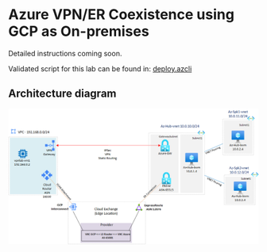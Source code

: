 # Azure VPN/ER Coexistence using GCP as On-premises

Detailed instructions coming soon.

Validated script for this lab can be found in: [deploy.azcli](https://raw.githubusercontent.com/dmauser/azure-er-vpn-coexistence/main/deploy.azcli)

## Architecture diagram

![ExpressRoute VPN Coexistence](./media/er-vpn-coexistence.png)